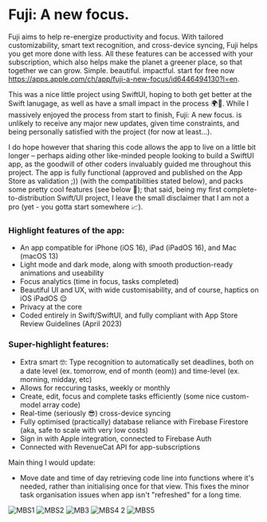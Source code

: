 # Fuji: A new focus.

Fuji aims to help re-energize productivity and focus. With tailored customizability, smart text recognition, and cross-device syncing, Fuji helps you get more done with less. All these features can be accessed with your subscription, which also helps make the planet a greener place, so that together we can grow. Simple. beautiful. impactful. start for free now https://apps.apple.com/ch/app/fuji-a-new-focus/id6446494130?l=en.

This was a nice little project using SwiftUI, hoping to both get better at the Swift lanugage, as well as have a small impact in the process 🌍🌱. While I massively enjoyed the process from start to finish, Fuji: A new focus. is unlikely to receive any major new updates, given time constraints, and being personally satisfied with the project (for now at least...). 

I do hope however that sharing this code allows the app to live on a little bit longer – perhaps aiding other like-minded people looking to build a SwiftUI app, as the goodwill of other coders invaluably guided me throughout this project. The app is fully functional (approved and published on the App Store as validation ;)) (with the compatibilities stated below), and packs some pretty cool features (see below 👀); that said, being my first complete-to-distribution Swift/UI project, I leave the small disclaimer that I am not a pro (yet - you gotta start somewhere 📈).

### Highlight features of the app:
* An app compatible for iPhone (iOS 16), iPad (iPadOS 16), and Mac (macOS 13)
* Light mode and dark mode, along with smooth production-ready animations and useability
* Focus analytics (time in focus, tasks completed)
* Beautiful UI and UX, with wide customisability, and of course, haptics on iOS iPadOS 😌
* Privacy at the core
* Coded entirely in Swift/SwiftUI, and fully compliant with App Store Review Guidelines (April 2023)

### Super-highlight features:
* Extra smart 🤓: Type recognition to automatically set deadlines, both on a date level (ex. tomorrow, end of month (eom)) and time-level (ex. morning, midday, etc)
* Allows for reccuring tasks, weekly or monthly
* Create, edit, focus and complete tasks efficiently (some nice custom-model array code)
* Real-time (seriously 😎) cross-device syncing
* Fully optimised (practically) database reliance with Firebase Firestore (aka, safe to scale with very low costs)
* Sign in with Apple integration, connected to Firebase Auth
* Connected with RevenueCat API for app-subscriptions

Main thing I would update:
* Move date and time of day retrieving code line into functions where it's needed, rather than initialising once for that view. This fixes the minor task organisation issues when app isn't "refreshed" for a long time.

![MBS1](https://github.com/lblcbc/Fuji/assets/136857271/8ce7221c-3782-46d7-a0b1-21a0d8998d12)
![MBS2](https://github.com/lblcbc/Fuji/assets/136857271/ee991f82-c6b0-4087-acd7-1d568f6f8a8f)
![MB3](https://github.com/lblcbc/Fuji/assets/136857271/ac589d03-292c-438f-bb8c-59769dfb0e77)
![MBS4 2](https://github.com/lblcbc/Fuji/assets/136857271/884b7f37-73ec-401d-99ab-ac5d4a8d304c)
![MBS5](https://github.com/lblcbc/Fuji/assets/136857271/a140b833-5373-479e-84d0-30a2f2dd8084)

